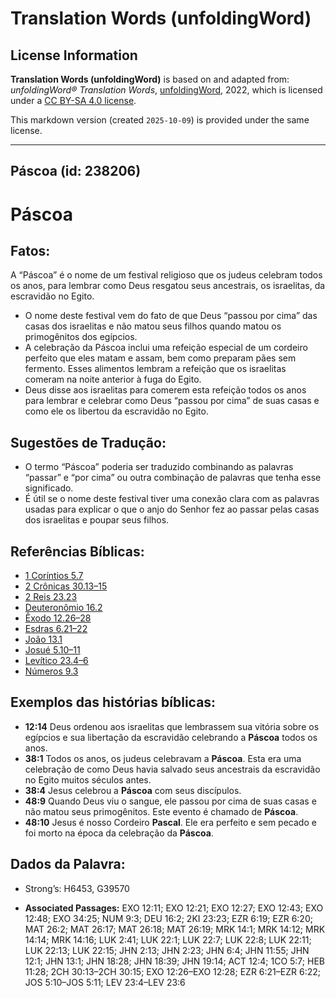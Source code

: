 # Translation Words (unfoldingWord)

## License Information

**Translation Words (unfoldingWord)** is based on and adapted from: _unfoldingWord® Translation Words_, [unfoldingWord](https://unfoldingword.org/utw), 2022, which is licensed under a [CC BY-SA 4.0 license](https://creativecommons.org/licenses/by-sa/4.0/legalcode.en).

This markdown version (created `2025-10-09`) is provided under the same license.



--------------------------------

## Páscoa (id: 238206)

Páscoa
======

Fatos:
------

A “Páscoa” é o nome de um festival religioso que os judeus celebram todos os anos, para lembrar como Deus resgatou seus ancestrais, os israelitas, da escravidão no Egito.

* O nome deste festival vem do fato de que Deus “passou por cima” das casas dos israelitas e não matou seus filhos quando matou os primogênitos dos egípcios.
* A celebração da Páscoa inclui uma refeição especial de um cordeiro perfeito que eles matam e assam, bem como preparam pães sem fermento. Esses alimentos lembram a refeição que os israelitas comeram na noite anterior à fuga do Egito.
* Deus disse aos israelitas para comerem esta refeição todos os anos para lembrar e celebrar como Deus “passou por cima” de suas casas e como ele os libertou da escravidão no Egito.

Sugestões de Tradução:
----------------------

* O termo “Páscoa” poderia ser traduzido combinando as palavras “passar” e “por cima” ou outra combinação de palavras que tenha esse significado.
* É útil se o nome deste festival tiver uma conexão clara com as palavras usadas para explicar o que o anjo do Senhor fez ao passar pelas casas dos israelitas e poupar seus filhos.

Referências Bíblicas:
---------------------

* [1 Coríntios 5\.7](https://ref.ly/1Cor5:7)
* [2 Crônicas 30\.13–15](https://ref.ly/2Chr30:13-2Chr30:15)
* [2 Reis 23\.23](https://ref.ly/2Kgs23:23)
* [Deuteronômio 16\.2](https://ref.ly/Deut16:2)
* [Êxodo 12\.26–28](https://ref.ly/Exod12:26-Exod12:28)
* [Esdras 6\.21–22](https://ref.ly/Ezra6:21-Ezra6:22)
* [João 13\.1](https://ref.ly/John13:1)
* [Josué 5\.10–11](https://ref.ly/Josh5:10-Josh5:11)
* [Levítico 23\.4–6](https://ref.ly/Lev23:4-Lev23:6)
* [Números 9\.3](https://ref.ly/Num9:3)

Exemplos das histórias bíblicas:
--------------------------------

* **12:14** Deus ordenou aos israelitas que lembrassem sua vitória sobre os egípcios e sua libertação da escravidão celebrando a **Páscoa** todos os anos.
* **38:1** Todos os anos, os judeus celebravam a **Páscoa**. Esta era uma celebração de como Deus havia salvado seus ancestrais da escravidão no Egito muitos séculos antes.
* **38:4** Jesus celebrou a **Páscoa** com seus discípulos.
* **48:9** Quando Deus viu o sangue, ele passou por cima de suas casas e não matou seus primogênitos. Este evento é chamado de **Páscoa**.
* **48:10** Jesus é nosso Cordeiro **Pascal**. Ele era perfeito e sem pecado e foi morto na época da celebração da **Páscoa**.

Dados da Palavra:
-----------------

* Strong’s: H6453, G39570

* **Associated Passages:** EXO 12:11; EXO 12:21; EXO 12:27; EXO 12:43; EXO 12:48; EXO 34:25; NUM 9:3; DEU 16:2; 2KI 23:23; EZR 6:19; EZR 6:20; MAT 26:2; MAT 26:17; MAT 26:18; MAT 26:19; MRK 14:1; MRK 14:12; MRK 14:14; MRK 14:16; LUK 2:41; LUK 22:1; LUK 22:7; LUK 22:8; LUK 22:11; LUK 22:13; LUK 22:15; JHN 2:13; JHN 2:23; JHN 6:4; JHN 11:55; JHN 12:1; JHN 13:1; JHN 18:28; JHN 18:39; JHN 19:14; ACT 12:4; 1CO 5:7; HEB 11:28; 2CH 30:13–2CH 30:15; EXO 12:26–EXO 12:28; EZR 6:21–EZR 6:22; JOS 5:10–JOS 5:11; LEV 23:4–LEV 23:6

